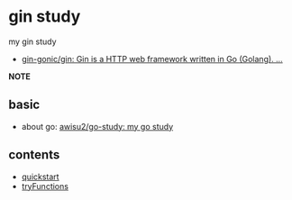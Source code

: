 # gin study

my gin study

- [gin\-gonic/gin: Gin is a HTTP web framework written in Go \(Golang\)\. ...](https://github.com/gin-gonic/gin)

**NOTE**

## basic

- about go: [awisu2/go\-study: my go study](https://github.com/awisu2/go-study)

## contents

- [quickstart](./quickstart/)
- [tryFunctions](./tryFunctions/)
